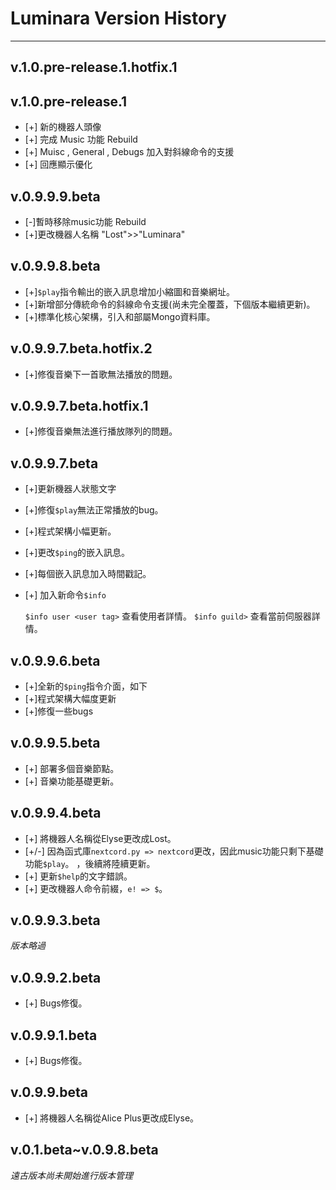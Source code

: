 # Luminara Version History
---
## v.1.0.pre-release.1.hotfix.1

## v.1.0.pre-release.1
- [+] 新的機器人頭像
- [+] 完成 Music 功能 Rebuild
- [+] Muisc , General , Debugs 加入對斜線命令的支援
- [+] 回應顯示優化

## v.0.9.9.9.beta
- [-]暫時移除music功能 Rebuild
- [+]更改機器人名稱  "Lost">>"Luminara"
## v.0.9.9.8.beta
- [+]`$play`指令輸出的嵌入訊息增加小縮圖和音樂網址。
- [+]新增部分傳統命令的斜線命令支援(尚未完全覆蓋，下個版本繼續更新)。
- [+]標準化核心架構，引入和部屬Mongo資料庫。
## v.0.9.9.7.beta.hotfix.2
- [+]修復音樂下一首歌無法播放的問題。
## v.0.9.9.7.beta.hotfix.1
- [+]修復音樂無法進行播放隊列的問題。
## v.0.9.9.7.beta
- [+]更新機器人狀態文字
- [+]修復`$play`無法正常播放的bug。
- [+]程式架構小幅更新。
- [+]更改`$ping`的嵌入訊息。
- [+]每個嵌入訊息加入時間戳記。
- [+]
 加入新命令`$info`

  `$info user <user tag>` 查看使用者詳情。
  `$info guild>` 查看當前伺服器詳情。
## v.0.9.9.6.beta 
- [+]全新的`$ping`指令介面，如下
- [+]程式架構大幅度更新
- [+]修復一些bugs
## v.0.9.9.5.beta
- [+] 部署多個音樂節點。
- [+] 音樂功能基礎更新。
## v.0.9.9.4.beta
- [+] 將機器人名稱從Elyse更改成Lost。
- [+/-] 因為函式庫`nextcord.py => nextcord`更改，因此music功能只剩下基礎功能`$play`。
，後續將陸續更新。
- [+] 更新`$help`的文字錯誤。
- [+] 更改機器人命令前綴，`e! => $`。
## v.0.9.9.3.beta
*版本略過*
## v.0.9.9.2.beta
- [+] Bugs修復。
## v.0.9.9.1.beta
- [+] Bugs修復。
## v.0.9.9.beta
- [+] 將機器人名稱從Alice Plus更改成Elyse。
## v.0.1.beta~v.0.9.8.beta
*遠古版本尚未開始進行版本管理*